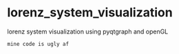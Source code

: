 # lorenz_system_visualization
lorenz system visualization using pyqtgraph and openGL

`mine code is ugly af`
